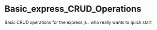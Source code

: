 # Basic_express_CRUD_Operations
Basic CRUD operations for the express js . who really wants to quick start
